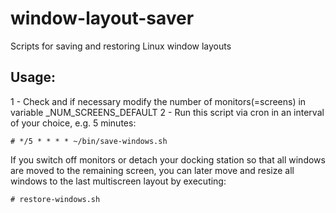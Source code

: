# window-layout-saver
Scripts for saving and restoring Linux window layouts

## Usage:
1 - Check and if necessary modify the number of monitors(=screens) in variable _NUM_SCREENS_DEFAULT
2 - Run this script via cron in an interval of your choice, e.g. 5 minutes:

`# */5 * * * * ~/bin/save-windows.sh`

If you switch off monitors or detach your docking station so that all windows are moved
to the remaining screen, you can later move and resize all windows to the last multiscreen
layout by executing:

`# restore-windows.sh`
